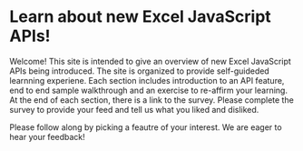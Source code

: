 # Learn about new Excel JavaScript APIs!

Welcome! This site is intended to give an overview of new Excel JavaScript APIs being introduced. The site is organized to provide self-guideded learnning experiene. Each section includes introduction to an API feature, end to end sample walkthrough and an exercise to re-affirm your learning. At the end of each section, there is a link to the survey. Please complete the survey to provide your feed and tell us what you liked and disliked. 

Please follow along by picking a feautre of your interest. We are eager to hear your feedback!

